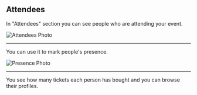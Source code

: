 ## Attendees

In "Attendees" section you can see people who are attending your event.

![Attendees Photo](/images/attendees.svg)

---

You can use it to mark people's presence.

![Presence Photo](/images/presence.svg)

---

You see how many tickets each person has bought and you can browse their profiles.
